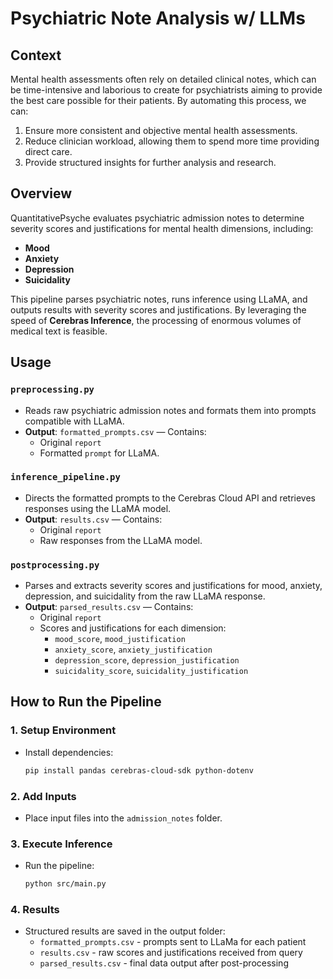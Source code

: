 # Psychiatric Note Analysis w/ LLMs

## Context

Mental health assessments often rely on detailed clinical notes, which can be time-intensive and laborious to create for psychiatrists aiming to provide the best care possible for their patients. By automating this process, we can:

1. Ensure more consistent and objective mental health assessments.
2. Reduce clinician workload, allowing them to spend more time providing direct care.
3. Provide structured insights for further analysis and research.

## Overview

QuantitativePsyche evaluates psychiatric admission notes to determine severity scores and justifications for mental health dimensions, including:

- **Mood**
- **Anxiety**
- **Depression**
- **Suicidality**

This pipeline parses psychiatric notes, runs inference using LLaMA, and outputs results with severity scores and justifications. By leveraging the speed of **Cerebras Inference**, the processing of enormous volumes of medical text is feasible.

## Usage

### `preprocessing.py`

- Reads raw psychiatric admission notes and formats them into prompts compatible with LLaMA.
- **Output**: `formatted_prompts.csv` — Contains:
  - Original `report`
  - Formatted `prompt` for LLaMA.

### `inference_pipeline.py`

- Directs the formatted prompts to the Cerebras Cloud API and retrieves responses using the LLaMA model.
- **Output**: `results.csv` — Contains:
  - Original `report`
  - Raw responses from the LLaMA model.

### `postprocessing.py`

- Parses and extracts severity scores and justifications for mood, anxiety, depression, and suicidality from the raw LLaMA response.
- **Output**: `parsed_results.csv` — Contains:
  - Original `report`
  - Scores and justifications for each dimension:
    - `mood_score`, `mood_justification`
    - `anxiety_score`, `anxiety_justification`
    - `depression_score`, `depression_justification`
    - `suicidality_score`, `suicidality_justification`

## How to Run the Pipeline

### 1. **Setup Environment**

- Install dependencies:
  ```bash
  pip install pandas cerebras-cloud-sdk python-dotenv
  ```

### 2. **Add Inputs**

- Place input files into the `admission_notes` folder.

### 3. **Execute Inference**

- Run the pipeline:
  ```bash
  python src/main.py
  ```

### 4. **Results**

- Structured results are saved in the output folder:
  - `formatted_prompts.csv` - prompts sent to LLaMa for each patient
  - `results.csv` - raw scores and justifications received from query
  - `parsed_results.csv` - final data output after post-processing
